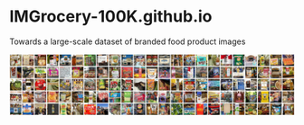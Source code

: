 # IMGrocery-100K.github.io
Towards a large-scale dataset of branded food product images

![](img/imgrocery_sample_bg.jpg)
